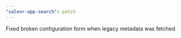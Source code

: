 ```yaml
---
"saleor-app-search": patch
---
```


Fixed broken configuration form when legacy metadata was fetched
